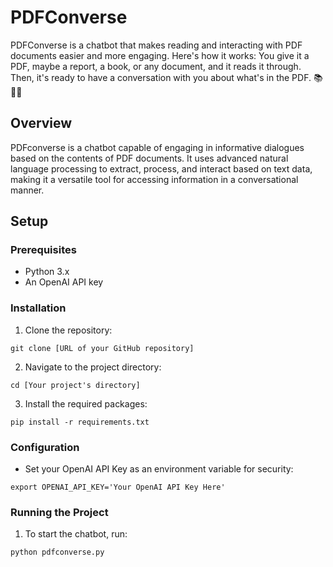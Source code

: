 # PDFConverse
PDFConverse is a chatbot that makes reading and interacting with PDF documents easier and more engaging.  Here's how it works: You give it a PDF, maybe a report, a book, or any document, and it reads it through. Then, it's ready to have a conversation with you about what's in the PDF. 📚💬🤖

## Overview
PDFconverse is a chatbot capable of engaging in informative dialogues based on the contents of PDF documents. It uses advanced natural language processing to extract, process, and interact based on text data, making it a versatile tool for accessing information in a conversational manner.

## Setup

### Prerequisites
- Python 3.x
- An OpenAI API key

### Installation
1. Clone the repository:
```
git clone [URL of your GitHub repository]
```
2. Navigate to the project directory:
```
cd [Your project's directory]
```
3. Install the required packages:
```
pip install -r requirements.txt
```

### Configuration
- Set your OpenAI API Key as an environment variable for security:
```
export OPENAI_API_KEY='Your OpenAI API Key Here'
```

### Running the Project
1. To start the chatbot, run:
```
python pdfconverse.py
```
